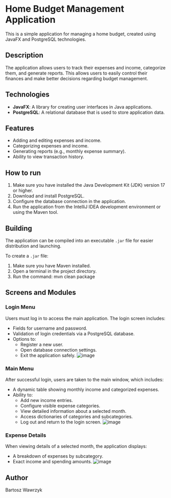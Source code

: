 # Home Budget Management Application

This is a simple application for managing a home budget, created using JavaFX and PostgreSQL technologies.

## Description

The application allows users to track their expenses and income, categorize them, and generate reports. This allows users to easily control their finances and make better decisions regarding budget management.

## Technologies

* **JavaFX**: A library for creating user interfaces in Java applications.
* **PostgreSQL**: A relational database that is used to store application data.

## Features

* Adding and editing expenses and income.
* Categorizing expenses and income.
* Generating reports (e.g., monthly expense summary).
* Ability to view transaction history.

## How to run

1. Make sure you have installed the Java Development Kit (JDK) version 17 or higher.
2. Download and install PostgreSQL.
3. Configure the database connection in the application.
4. Run the application from the IntelliJ IDEA development environment or using the Maven tool.

## Building

The application can be compiled into an executable `.jar` file for easier distribution and launching.

To create a `.jar` file:
1. Make sure you have Maven installed.
2. Open a terminal in the project directory.
3. Run the command:  mvn clean package

## Screens and Modules

### Login Menu

Users must log in to access the main application. The login screen includes:
- Fields for username and password.
- Validation of login credentials via a PostgreSQL database.
- Options to:
  - Register a new user.
  - Open database connection settings.
  - Exit the application safely.
![image](https://github.com/user-attachments/assets/be6265ba-0872-49c1-889d-4aaeb9dac184)


### Main Menu

After successful login, users are taken to the main window, which includes:
- A dynamic table showing monthly income and categorized expenses.
- Ability to:
  - Add new income entries.
  - Configure visible expense categories.
  - View detailed information about a selected month.
  - Access dictionaries of categories and subcategories.
  - Log out and return to the login screen.
 ![image](https://github.com/user-attachments/assets/faf96b8e-0948-4ed2-8b4f-943c7a81ba51)


### Expense Details

When viewing details of a selected month, the application displays:
- A breakdown of expenses by subcategory.
- Exact income and spending amounts.
![image](https://github.com/user-attachments/assets/987a92c1-0423-45cf-928f-9b328a0a69fa)


## Author

Bartosz Wawrzyk
